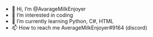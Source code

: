 - 👋 Hi, I’m @AvarageMilkEnjoyer
- 👀 I’m interested in coding
- 🌱 I’m currently learning Python, C#, HTML
- 📫 How to reach me AverageMilkEnjoyer#9164 (discord)

<!---
AvarageMilkEnjoyer/AvarageMilkEnjoyer is a ✨ special ✨ repository because its `README.md` (this file) appears on your GitHub profile.
You can click the Preview link to take a look at your changes.
--->

